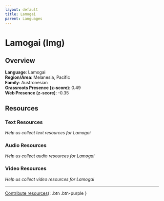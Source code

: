 ```yaml
---
layout: default
title: Lamogai
parent: Languages
---
```


# Lamogai (lmg)

## Overview

**Language**: Lamogai  
**Region/Area**: Melanesia, Pacific  
**Family**: Austronesian  
**Grassroots Presence (z-score)**: 0.49  
**Web Presence (z-score)**: -0.35  

## Resources

### Text Resources
*Help us collect text resources for Lamogai*

### Audio Resources
*Help us collect audio resources for Lamogai*

### Video Resources
*Help us collect video resources for Lamogai*

---

[Contribute resources](https://forms.office.com/e/1SfLJx3u1r){: .btn .btn-purple }
